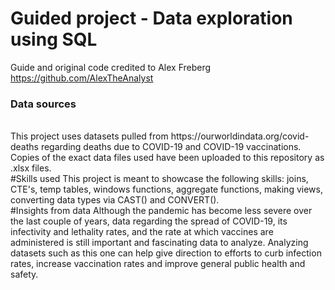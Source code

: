 # Guided project - Data exploration using SQL
Guide and original code credited to Alex Freberg https://github.com/AlexTheAnalyst <br>
<h3>Data sources</h3> <br>
This project uses datasets pulled from https://ourworldindata.org/covid-deaths regarding deaths due to COVID-19 and COVID-19 vaccinations. Copies of the exact data files used have been uploaded to this repository as .xlsx files.<br>
#Skills used
This project is meant to showcase the following skills: joins, CTE's, temp tables, windows functions, aggregate functions, making views, converting data types via CAST() and CONVERT().<br>
#Insights from data
Although the pandemic has become less severe over the last couple of years, data regarding the spread of COVID-19, its infectivity and lethality rates, and the rate at which vaccines are administered is still important and fascinating data to analyze. Analyzing datasets such as this one can help give direction to efforts to curb infection rates, increase vaccination rates and improve general public health and safety. 
